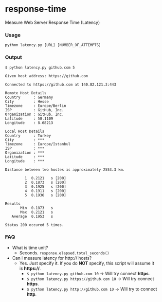 # response-time
Measure Web Server Response Time (Latency)

### Usage
`python latency.py [URL] [NUMBER_OF_ATTEMPTS]`

### Output
```
$ python latency.py github.com 5

Given host address: https://github.com

Connected to https://github.com at 140.82.121.3:443

Remote Host Details
Country      : Germany
City         : Hesse
Timezone     : Europe/Berlin
ISP          : GitHub, Inc.
Organization : GitHub, Inc.
Latitude     : 50.1109
Longitude    : 8.68213

Local Host Details
Country      : Turkey
City         : ***
Timezone     : Europe/Istanbul
ISP          : ***
Organization : ***
Latitude     : ***
Longitude    : ***

Distance between two hostes is approximately 2553.3 km.

         1  0.2121   s [200]
         2  0.1873   s [200]
         3  0.1925   s [200]
         4  0.1911   s [200]
         5  0.1936   s [200]

Results
       Min  0.1873   s
       Max  0.2121   s
   Average  0.1953   s

Status 200 occured 5 times.
```

### FAQ
- What is time unit?
  - Seconds. `response.elapsed.total_seconds()` 
- Can I measure latency for http:// hosts?
  - Yes. Just specify it. If you do **NOT** specify, this script will assume it is **https://**.
    - ```$ python latency.py github.com 10``` -> Will try connect **https**.
    - ```$ python latency.py https://github.com 10``` -> Will try connect **https**.
    - ```$ python latency.py http://github.com 10``` -> Will try to connect **http**.

  